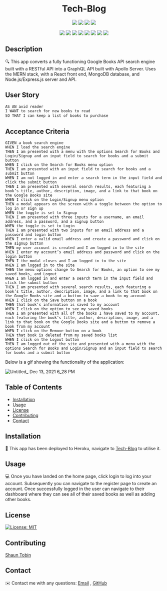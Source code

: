 <h1 align="center">Tech-Blog</h1>
   
  
<p align="center">
    <img src="https://img.shields.io/github/repo-size/tobin14-jpg/Book-search-engine" />
    <img src="https://img.shields.io/github/languages/top/tobin14-jpg/Book-search-engine"  />
    <img src="https://img.shields.io/github/issues/tobin14-jpg/Book-search-engine" />
    <img src="https://img.shields.io/github/last-commit/tobin14-jpg/Book-search-engine" >
</p>
  
<p align="center">
    <img src="https://img.shields.io/badge/Javascript-yellow" />
    <img src="https://img.shields.io/badge/VisualStudioCode-blue"  />
    <img src="https://img.shields.io/badge/-Node.js-green" />
    <img src="https://img.shields.io/badge/-MongoDB-red" >
    <img src="https://img.shields.io/badge/-Heroku-lightgrey" />
    <img src="https://img.shields.io/badge/-GraphQL-brightgreen" />
    <img src="https://img.shields.io/badge/-Express.js-yellowgreen" />
    <img src="https://img.shields.io/badge/-React-purple" />
   


</p>
   
## Description
  
🔍 This app converts a fully functioning Google Books API search engine built with a RESTful API into a GraphQL API built with Apollo Server. Uses the MERN stack, with a React front end, MongoDB database, and Node.js/Express.js server and API.
  
## User Story

```md
AS AN avid reader
I WANT to search for new books to read
SO THAT I can keep a list of books to purchase
```
  
## Acceptance Criteria
  
``` 
GIVEN a book search engine
WHEN I load the search engine
THEN I am presented with a menu with the options Search for Books and Login/Signup and an input field to search for books and a submit button
WHEN I click on the Search for Books menu option
THEN I am presented with an input field to search for books and a submit button
WHEN I am not logged in and enter a search term in the input field and click the submit button
THEN I am presented with several search results, each featuring a book’s title, author, description, image, and a link to that book on the Google Books site
WHEN I click on the Login/Signup menu option
THEN a modal appears on the screen with a toggle between the option to log in or sign up
WHEN the toggle is set to Signup
THEN I am presented with three inputs for a username, an email address, and a password, and a signup button
WHEN the toggle is set to Login
THEN I am presented with two inputs for an email address and a password and login button
WHEN I enter a valid email address and create a password and click on the signup button
THEN my user account is created and I am logged in to the site
WHEN I enter my account’s email address and password and click on the login button
THEN I the modal closes and I am logged in to the site
WHEN I am logged in to the site
THEN the menu options change to Search for Books, an option to see my saved books, and Logout
WHEN I am logged in and enter a search term in the input field and click the submit button
THEN I am presented with several search results, each featuring a book’s title, author, description, image, and a link to that book on the Google Books site and a button to save a book to my account
WHEN I click on the Save button on a book
THEN that book’s information is saved to my account
WHEN I click on the option to see my saved books
THEN I am presented with all of the books I have saved to my account, each featuring the book’s title, author, description, image, and a link to that book on the Google Books site and a button to remove a book from my account
WHEN I click on the Remove button on a book
THEN that book is deleted from my saved books list
WHEN I click on the Logout button
THEN I am logged out of the site and presented with a menu with the options Search for Books and Login/Signup and an input field to search for books and a submit button 
````
Below is a gif showing the functionality of the application:

![Untitled_ Dec 13, 2021 6_28 PM](https://user-images.githubusercontent.com/83910221/145796314-5c2b11c9-3b22-4534-ab52-b1945d20d5a9.gif)

  
## Table of Contents
- [Installation](#installation)
- [Usage](#usage)
- [License](#license)
- [Contributing](#contributing)
- [Contact](#contact)

## Installation
💾 This app has been deployed to Heroku, navigate to [Tech-Blog](https://shielded-thicket-93890.herokuapp.com/dashboard) to utilise it.
  
## Usage
💻 Once you have landed on the home page, click login to log into your account. Subsequently you can navigate to the register page to create an account. Once successfully logged in the user can navigate to their dashboard where they can see all of their saved books as well as adding other books. 
  
## License
[![License: MIT](https://img.shields.io/badge/License-MIT-yellow.svg)](https://opensource.org/licenses/MIT)

## Contributing
[Shaun Tobin](https://github.com/tobin14-jpg)

## Contact
✉️ Contact me with any questions: [Email](mailto:shauntobin88@hotmail.com) , [GitHub](https://github.com/tobin14-jpg)<br />
